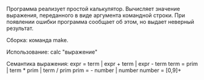Программа реализует простой калькулятор.
Вычисляет значение выражения, переданного в виде аргумента командной строки.
При появлении ошибки программа сообщает об этом, но выдает неверный результат.

Сборка: команда make.

Использование: calc "выражение"

Семантика выражения:
 expr = term | expr + term | expr - term
 term = prim | term * prim | term / prim
 prim = - number | number
 number = [0,9]+